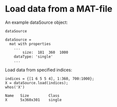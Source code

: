 # Load data from a MAT-file

An example dataSource object:

```in
dataSource
```

```out
dataSource =
  mat with properties
    ...
        size:  181  360  1000
    dataType: 'single'
    ...
```

Load data from specified indices:

```in
indices = {[1 6 5 5 4], 1:360, 700:1000};
X = dataSource.load(indices);
whos('X')
```

```out
Name   Size         Class
X      5x360x301    single 
``` 